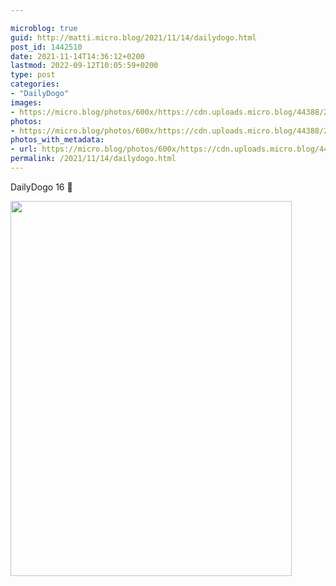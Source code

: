 ```yaml
---

microblog: true
guid: http://matti.micro.blog/2021/11/14/dailydogo.html
post_id: 1442510
date: 2021-11-14T14:36:12+0200
lastmod: 2022-09-12T10:05:59+0200
type: post
categories:
- "DailyDogo"
images:
- https://micro.blog/photos/600x/https://cdn.uploads.micro.blog/44388/2021/b86d5a049a.jpg
photos:
- https://micro.blog/photos/600x/https://cdn.uploads.micro.blog/44388/2021/b86d5a049a.jpg
photos_with_metadata:
- url: https://micro.blog/photos/600x/https://cdn.uploads.micro.blog/44388/2021/b86d5a049a.jpg
permalink: /2021/11/14/dailydogo.html
---
```

DailyDogo 16 🐶

<img src="https://micro.blog/photos/600x/https://blog.martin-haehnel.de/uploads/2021/b86d5a049a.jpg" width="450" height="600" alt="" />
